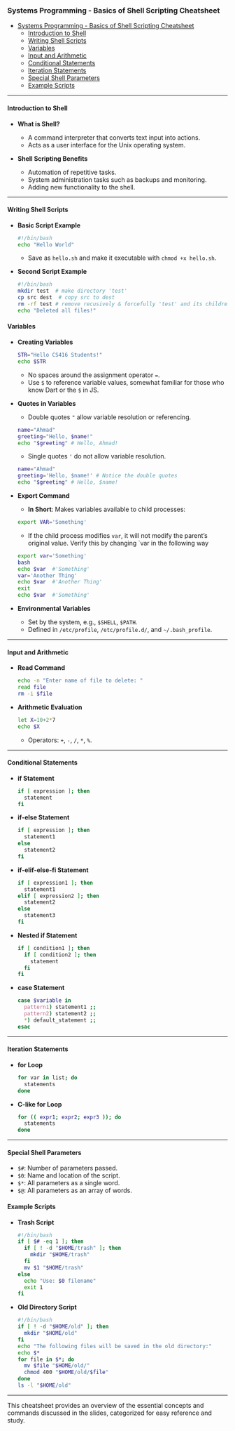 ### Systems Programming - Basics of Shell Scripting Cheatsheet

- [Systems Programming - Basics of Shell Scripting Cheatsheet](#systems-programming---basics-of-shell-scripting-cheatsheet)
  - [Introduction to Shell](#introduction-to-shell)
  - [Writing Shell Scripts](#writing-shell-scripts)
  - [Variables](#variables)
  - [Input and Arithmetic](#input-and-arithmetic)
  - [Conditional Statements](#conditional-statements)
  - [Iteration Statements](#iteration-statements)
  - [Special Shell Parameters](#special-shell-parameters)
  - [Example Scripts](#example-scripts)

---

#### Introduction to Shell

- **What is Shell?**

  - A command interpreter that converts text input into actions.
  - Acts as a user interface for the Unix operating system.

- **Shell Scripting Benefits**
  - Automation of repetitive tasks.
  - System administration tasks such as backups and monitoring.
  - Adding new functionality to the shell.



---

#### Writing Shell Scripts

- **Basic Script Example**

  ```bash
  #!/bin/bash
  echo "Hello World"
  ```

  - Save as `hello.sh` and make it executable with `chmod +x hello.sh`.

- **Second Script Example**
  ```bash
  #!/bin/bash
  mkdir test  # make directory 'test'
  cp src dest  # copy src to dest
  rm -rf test # remove recusively & forcefully 'test' and its children
  echo "Deleted all files!"
  ```

#### Variables

- **Creating Variables**

  ```bash
  STR="Hello CS416 Students!"
  echo $STR
  ```

  - No spaces around the assignment operator `=`.
  - Use `$` to reference variable values, somewhat familiar for those who know Dart or the `$` in JS.

- **Quotes in Variables**

  - Double quotes `"` allow variable resolution or referencing.
  ```sh
  name="Ahmad"
  greeting="Hello, $name!"
  echo "$greeting" # Hello, Ahmad!
  ```
  - Single quotes `'` do not allow variable resolution.
  ```sh
  name="Ahmad"
  greeting='Hello, $name!' # Notice the double quotes
  echo "$greeting" # Hello, $name!
  ```

- **Export Command**

  -  **In Short**: Makes variables available to child processes:
    ```bash
    export VAR='Something'
    ```
  -   If the child process modifies `var`, it will not modify the parent’s original value. Verify this by changing `var in
the following way
    ```bash
    export var='Something'
    bash
    echo $var  #'Something'
    var='Another Thing'
    echo $var  #'Another Thing'
    exit
    echo $var  #'Something'

    ```

- **Environmental Variables**
  - Set by the system, e.g., `$SHELL`, `$PATH`.
  - Defined in `/etc/profile`, `/etc/profile.d/`, and `~/.bash_profile`.

---

#### Input and Arithmetic

- **Read Command**

  ```bash
  echo -n "Enter name of file to delete: "
  read file
  rm -i $file
  ```

- **Arithmetic Evaluation**
  ```bash
  let X=10+2*7
  echo $X
  ```
  - Operators: `+`, `-`, `/`, `*`, `%`.

---

#### Conditional Statements

- **if Statement**

  ```bash
  if [ expression ]; then
    statement
  fi
  ```

- **if-else Statement**

  ```bash
  if [ expression ]; then
    statement1
  else
    statement2
  fi
  ```

- **if-elif-else-fi Statement**

  ```bash
  if [ expression1 ]; then
    statement1
  elif [ expression2 ]; then
    statement2
  else
    statement3
  fi
  ```

- **Nested if Statement**

  ```bash
  if [ condition1 ]; then
    if [ condition2 ]; then
      statement
    fi
  fi
  ```

- **case Statement**
  ```bash
  case $variable in
    pattern1) statement1 ;;
    pattern2) statement2 ;;
    *) default_statement ;;
  esac
  ```

---

#### Iteration Statements

- **for Loop**

  ```bash
  for var in list; do
    statements
  done
  ```

- **C-like for Loop**
  ```bash
  for (( expr1; expr2; expr3 )); do
    statements
  done
  ```

---

#### Special Shell Parameters

- `$#`: Number of parameters passed.
- `$0`: Name and location of the script.
- `$*`: All parameters as a single word.
- `$@`: All parameters as an array of words.

#### Example Scripts

- **Trash Script**

  ```bash
  #!/bin/bash
  if [ $# -eq 1 ]; then
    if [ ! -d "$HOME/trash" ]; then
      mkdir "$HOME/trash"
    fi
    mv $1 "$HOME/trash"
  else
    echo "Use: $0 filename"
    exit 1
  fi
  ```

- **Old Directory Script**
  ```bash
  #!/bin/bash
  if [ ! -d "$HOME/old" ]; then
    mkdir "$HOME/old"
  fi
  echo "The following files will be saved in the old directory:"
  echo $*
  for file in $*; do
    mv $file "$HOME/old/"
    chmod 400 "$HOME/old/$file"
  done
  ls -l "$HOME/old"
  ```

---

This cheatsheet provides an overview of the essential concepts and commands discussed in the slides, categorized for easy reference and study.
